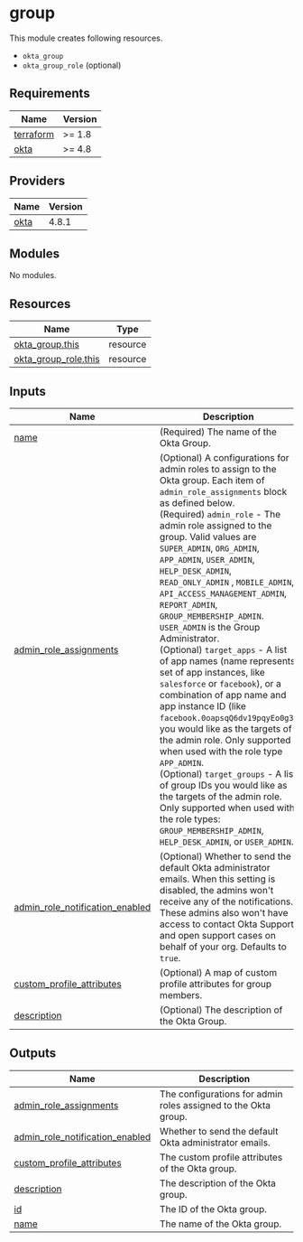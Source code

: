 # group

This module creates following resources.

- `okta_group`
- `okta_group_role` (optional)

<!-- BEGIN_TF_DOCS -->
## Requirements

| Name | Version |
|------|---------|
| <a name="requirement_terraform"></a> [terraform](#requirement\_terraform) | >= 1.8 |
| <a name="requirement_okta"></a> [okta](#requirement\_okta) | >= 4.8 |

## Providers

| Name | Version |
|------|---------|
| <a name="provider_okta"></a> [okta](#provider\_okta) | 4.8.1 |

## Modules

No modules.

## Resources

| Name | Type |
|------|------|
| [okta_group.this](https://registry.terraform.io/providers/okta/okta/latest/docs/resources/group) | resource |
| [okta_group_role.this](https://registry.terraform.io/providers/okta/okta/latest/docs/resources/group_role) | resource |

## Inputs

| Name | Description | Type | Default | Required |
|------|-------------|------|---------|:--------:|
| <a name="input_name"></a> [name](#input\_name) | (Required) The name of the Okta Group. | `string` | n/a | yes |
| <a name="input_admin_role_assignments"></a> [admin\_role\_assignments](#input\_admin\_role\_assignments) | (Optional) A configurations for admin roles to assign to the Okta group. Each item of `admin_role_assignments` block as defined below.<br>    (Required) `admin_role` - The admin role assigned to the group. Valid values are `SUPER_ADMIN`, `ORG_ADMIN`, `APP_ADMIN`, `USER_ADMIN`, `HELP_DESK_ADMIN`, `READ_ONLY_ADMIN` , `MOBILE_ADMIN`, `API_ACCESS_MANAGEMENT_ADMIN`, `REPORT_ADMIN`, `GROUP_MEMBERSHIP_ADMIN`. `USER_ADMIN` is the Group Administrator.<br>    (Optional) `target_apps` - A list of app names (name represents set of app instances, like `salesforce` or `facebook`), or a combination of app name and app instance ID (like `facebook.0oapsqQ6dv19pqyEo0g3`) you would like as the targets of the admin role. Only supported when used with the role type `APP_ADMIN`.<br>    (Optional) `target_groups` - A list of group IDs you would like as the targets of the admin role. Only supported when used with the role types: `GROUP_MEMBERSHIP_ADMIN`, `HELP_DESK_ADMIN`, or `USER_ADMIN`. | <pre>list(object({<br>    admin_role    = string<br>    target_apps   = optional(set(string), [])<br>    target_groups = optional(set(string), [])<br>  }))</pre> | `[]` | no |
| <a name="input_admin_role_notification_enabled"></a> [admin\_role\_notification\_enabled](#input\_admin\_role\_notification\_enabled) | (Optional) Whether to send the default Okta administrator emails. When this setting is disabled, the admins won't receive any of the notifications. These admins also won't have access to contact Okta Support and open support cases on behalf of your org. Defaults to `true`. | `bool` | `true` | no |
| <a name="input_custom_profile_attributes"></a> [custom\_profile\_attributes](#input\_custom\_profile\_attributes) | (Optional) A map of custom profile attributes for group members. | `any` | `{}` | no |
| <a name="input_description"></a> [description](#input\_description) | (Optional) The description of the Okta Group. | `string` | `"Managed by Terraform."` | no |

## Outputs

| Name | Description |
|------|-------------|
| <a name="output_admin_role_assignments"></a> [admin\_role\_assignments](#output\_admin\_role\_assignments) | The configurations for admin roles assigned to the Okta group. |
| <a name="output_admin_role_notification_enabled"></a> [admin\_role\_notification\_enabled](#output\_admin\_role\_notification\_enabled) | Whether to send the default Okta administrator emails. |
| <a name="output_custom_profile_attributes"></a> [custom\_profile\_attributes](#output\_custom\_profile\_attributes) | The custom profile attributes of the Okta group. |
| <a name="output_description"></a> [description](#output\_description) | The description of the Okta group. |
| <a name="output_id"></a> [id](#output\_id) | The ID of the Okta group. |
| <a name="output_name"></a> [name](#output\_name) | The name of the Okta group. |
<!-- END_TF_DOCS -->
